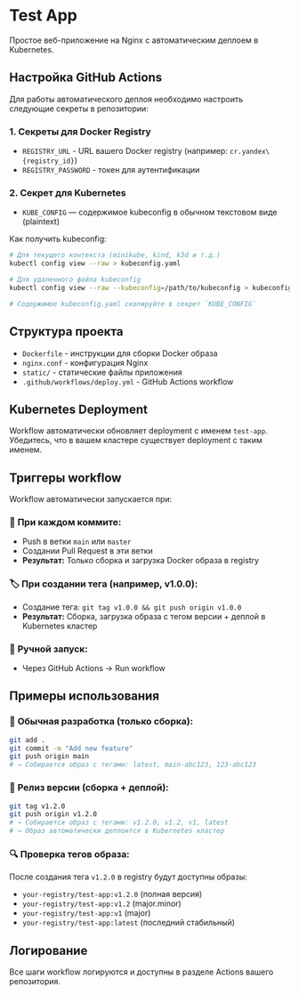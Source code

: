 # Test App

Простое веб-приложение на Nginx с автоматическим деплоем в Kubernetes.

## Настройка GitHub Actions

Для работы автоматического деплоя необходимо настроить следующие секреты в репозитории:

### 1. Секреты для Docker Registry

- `REGISTRY_URL` - URL вашего Docker registry (например: `cr.yandex\{registry_id}`)
- `REGISTRY_PASSWORD` - токен для аутентификации

### 2. Секрет для Kubernetes

- `KUBE_CONFIG` — содержимое kubeconfig в обычном текстовом виде (plaintext)

Как получить kubeconfig:

```bash
# Для текущего контекста (minikube, kind, k3d и т.д.)
kubectl config view --raw > kubeconfig.yaml

# Для удаленного файла kubeconfig
kubectl config view --raw --kubeconfig=/path/to/kubeconfig > kubeconfig.yaml

# Содержимое kubeconfig.yaml скопируйте в секрет `KUBE_CONFIG`
```

## Структура проекта

- `Dockerfile` - инструкции для сборки Docker образа
- `nginx.conf` - конфигурация Nginx
- `static/` - статические файлы приложения
- `.github/workflows/deploy.yml` - GitHub Actions workflow

## Kubernetes Deployment

Workflow автоматически обновляет deployment с именем `test-app`. Убедитесь, что в вашем кластере существует deployment с таким именем.


## Триггеры workflow

Workflow автоматически запускается при:

### 🔄 **При каждом коммите:**
- Push в ветки `main` или `master`
- Создании Pull Request в эти ветки
- **Результат:** Только сборка и загрузка Docker образа в registry

### 🏷️ **При создании тега (например, v1.0.0):**
- Создание тега: `git tag v1.0.0 && git push origin v1.0.0`
- **Результат:** Сборка, загрузка образа с тегом версии + деплой в Kubernetes кластер

### 🚀 **Ручной запуск:**
- Через GitHub Actions → Run workflow

## Примеры использования

### 📝 **Обычная разработка (только сборка):**
```bash
git add .
git commit -m "Add new feature"
git push origin main
# → Собирается образ с тегами: latest, main-abc123, 123-abc123
```

### 🚀 **Релиз версии (сборка + деплой):**
```bash
git tag v1.2.0
git push origin v1.2.0
# → Собирается образ с тегами: v1.2.0, v1.2, v1, latest
# → Образ автоматически деплоится в Kubernetes кластер
```

### 🔍 **Проверка тегов образа:**
После создания тега `v1.2.0` в registry будут доступны образы:
- `your-registry/test-app:v1.2.0` (полная версия)
- `your-registry/test-app:v1.2` (major.minor)
- `your-registry/test-app:v1` (major)
- `your-registry/test-app:latest` (последний стабильный)

## Логирование

Все шаги workflow логируются и доступны в разделе Actions вашего репозитория.
